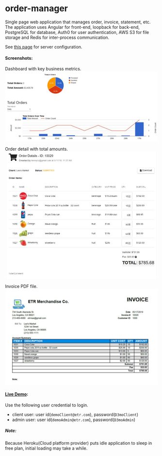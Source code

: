 # order-manager
Single page web application that manages order, invoice, statement, etc. The application uses Angular for front-end, loopback for back-end, PostgreSQL for database, Auth0 for user authentication, AWS S3 for file storage and Redis for inter-process communication. 

See [this page](https://github.com/kennytro/order-manager/blob/master/docs/config.md) for server configuration.

#### Screenshots:
Dashboard with key business metrics.
![dashboard screenshot](docs/images/screenshot-dashboard.JPG "Dashboard")

Order detail with total amounts.
![order detail screenshot](docs/images/screenshot-order-detail.JPG "Order detail")

Invoice PDF file.
![invoice screenshot](docs/images/screenshot-invoice.JPG "Invoice")


#### [Live Demo](https://demo.ijumun.com):
Use the following user credential to login.
- client user: user id(`demoClient@etr.com`), password(`D3moClient`)
- admin user: user id(`demoAdmin@etr.com`),  password(`D3moAdmin`)

##### Note:
Because Heroku(Cloud platform provider) puts idle application to sleep in free plan, initial loading may take a while.
